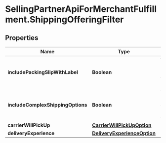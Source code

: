 # SellingPartnerApiForMerchantFulfillment.ShippingOfferingFilter

## Properties
Name | Type | Description | Notes
------------ | ------------- | ------------- | -------------
**includePackingSlipWithLabel** | **Boolean** | When true, include a packing slip with the label. | [optional] 
**includeComplexShippingOptions** | **Boolean** | When true, include complex shipping options. | [optional] 
**carrierWillPickUp** | [**CarrierWillPickUpOption**](CarrierWillPickUpOption.md) |  | [optional] 
**deliveryExperience** | [**DeliveryExperienceOption**](DeliveryExperienceOption.md) |  | [optional] 


